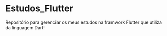 # Estudos_Flutter
Repositório para gerenciar os meus estudos na framwork Flutter que utiliza da linguagem Dart!
